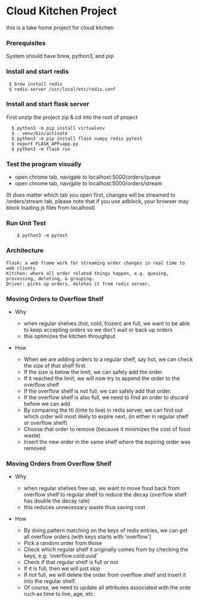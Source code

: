 # Cloud Kitchen Project
this is a take home project for cloud kitchen
 
 ### Prerequisites
 System should have brew, python3, and pip
 
 ### Install and start redis
 ``` 
  $ brew install redis
  $ redis-server /usr/local/etc/redis.conf
  ```
### Install and start flask server
First unzip the project zip & cd into the root of project
```
  $ python3 -m pip install virtualenv
  $ . venv/bin/activate
  $ python3 -m pip install flask numpy redis pytest
  $ export FLASK_APP=app.py
  $ python3 -m flask run
 ```
### Test the program visually
  * open chrome tab, navigate to localhost:5000/orders/queue
  * open chrome tab, navigate to localhost:5000/orders/stream
  
  (It does matter which tab you open first, changes will be streamed to /orders/stream tab, please note that if you use adblock, your browser may block loading js files from localhost)
  
  
### Run Unit Test
```
    $ python3 -m pytest
```

### Architecture
    Flask: a web frame work for streaming order changes in real time to web clients
    Kitchen: where all order related things happen, e.g. queuing, processing, deleting, & grouping.
    Driver: picks up orders, deletes it from redis server.
    
    

### Moving Orders to Overflow Shelf
  * Why 
    - when regular shelves (hot, cold, frozen) are full, we want to be able to keep accepting orders so we don't wait or back up orders
    - this optimizes the kitchen throughput
    
  * How
    - When we are adding orders to a regular shelf, say hot, we can check the size of that shelf first.
    - If the size is below the limit, we can safely add the order.
    - If it reached the limit, we will now try to append the order to the overflow shelf
    - If the overflow shelf is not full, we can safely add that order.
    - If the overflow shelf is also full, we need to find an order to discard before we can add
    - By comparing the ttl (time to live) in redis server, we can find out which order will most likely to expire next, (in either in regular shelf or overflow shelf)
    - Choose that order to remove (because it minimizes the cost of food waste)
    - Insert the new order in the same shelf where the expiring order was removed
     
 ### Moving Orders from Overflow Shelf
  * Why 
    - when regular shelves free up, we want to move food back from overflow shelf to regular shelf to reduce the decay (overflow shelf has double the decay rate)
    - this reduces unnecessary waste thus saving cost
    
  * How
    - By doing pattern matching on the keys of redis entries, we can get all overflow orders (with keys starts with 'overflow')
    - Pick a random order from those
    - Check which regular shelf it originally comes from by checking the keys, e.g: 'overflow:cold:uuid'
    - Check if that regular shelf is full or not
    - If it is full, then we will just skip
    - If not full, we will delete the order from overflow shelf and insert it into the regular shelf.
    - Of course, we need to update all attributes associated with the orde ruch as time to live, age, etc.